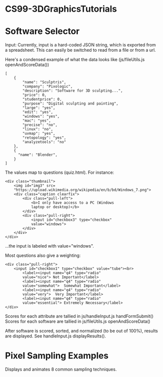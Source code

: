 # CS99-3DGraphicsTutorials

# Software Selector

Input:
Currently, input is a hard-coded JSON string, which is exported from a spreadsheet. This can easily be switched to read from a file or from a url.

Here's a condensed example of what the data looks like (js/fileUtils.js openAndScoreData())
```
[
    {
        "name": "Sculptris",
        "company": "Pixologic",
        "description": "Software for 3D sculpting...",
        "price": 0,
        "studentprice": 0,
        "purpose": "Digital sculpting and painting",
        "large": "yes",
        "edit": "yes",
        "windows": "yes",
        "mac": "yes",
        "precise": "no",
        "linux": "no",
        "uvmap": "yes",
        "retopology": "yes",
        "analyzetools": "no"
    },
    {
      "name": "Blender",
    }
]
```

The values map to questions (quiz.html). For instance:
```
<div class="thumbnail">
	<img id="img3" src=
	"https://upload.wikimedia.org/wikipedia/en/b/bd/Windows_7.png">
	<div class="caption clearfix">
	    <div class="pull-left">
	        <b>I only have access to a PC (Windows
	        laptop or desktop)</b>
	    </div>
	    <div class="pull-right">
	        <input id="checkbox3" type="checkbox"
	        value="windows">
	    </div>
	</div>
</div>
```
 ...the input is labeled with value="windows".

 Most questions also give a weighting:
```
<div class="pull-right">
	<input id="checkbox1" type="checkbox" value="tube"><br>
	    <label><input name="q4" type="radio"
	    value="nice"> Not Important</label>
	    <label><input name="q4" type="radio"
	    value="somewhat">  Somewhat Important</label>
	    <label><input name="q4" type="radio"
	    value="very">  Very Important</label>
	    <label><input name="q4" type="radio"
	    value="essential"> Extremely Necessary</label>
</div>
```

Scores for each attribute are tallied in js/handleInput.js handFormSubmit()
Scores for each software are tallied in js/fileUtils.js openAndScoreData()

After software is scored, sorted, and normalized (to be out of 100%), results are displayed. See handleInput.js displayResults().

# Pixel Sampling Examples
Displays and animates 8 common sampling techniques.




